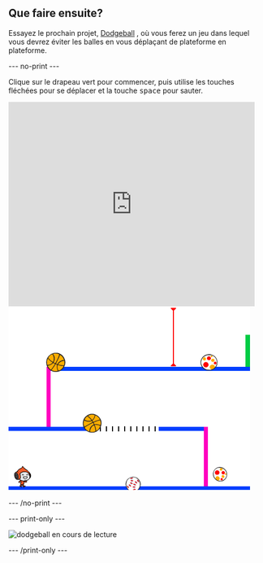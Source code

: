 ## Que faire ensuite?

Essayez le prochain projet, [Dodgeball](https://projects.raspberrypi.org/en/projects/dodgeball?utm_source=pathway&utm_medium=whatnext&utm_campaign=projects) , où vous ferez un jeu dans lequel vous devrez éviter les balles en vous déplaçant de plateforme en plateforme.

\--- no-print \---

Clique sur le drapeau vert pour commencer, puis utilise les touches fléchées pour se déplacer et la touche <kbd>space</kbd> pour sauter.

<div class="scratch-preview">
  <iframe allowtransparency="true" width="485" height="402" src="https://scratch.mit.edu/projects/embed/251809924/?autostart=false" frameborder="0" scrolling="no"></iframe>
  <img src="images/dodge-final.png">
</div>

\--- /no-print \---

\--- print-only \---

![dodgeball en cours de lecture](images/dodgeball-showcase.png)

\--- /print-only \---
